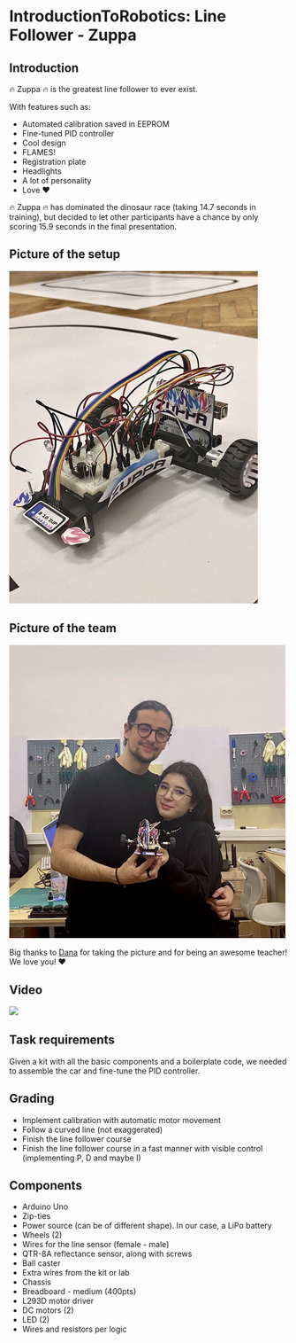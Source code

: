 # IntroductionToRobotics: Line Follower - Zuppa

## Introduction

🔥 Zuppa 🔥 is the greatest line follower to ever exist. 

With features such as:
- Automated calibration saved in EEPROM
- Fine-tuned PID controller
- Cool design
- FLAMES!
- Registration plate
- Headlights
- A lot of personality
- Love ❤️

🔥 Zuppa 🔥 has dominated the dinosaur race (taking 14.7 seconds in training), but decided to let other participants have a chance by only scoring 15.9 seconds in the final presentation.

## Picture of the setup

<img src="https://github.com/Alex18mai/Line-Follower-Zuppa/blob/main/Assets/PictureOfSetup.jpg">

## Picture of the team

<img src="https://github.com/Alex18mai/Line-Follower-Zuppa/blob/main/Assets/PictureOfTeam.jpeg" width="500">

Big thanks to [Dana](https://github.com/danadascalescu00) for taking the picture and for being an awesome teacher! We love you! ❤️

## Video

[![](https://img.youtube.com/vi/RGH5YCr8QzM/0.jpg)](https://youtu.be/RGH5YCr8QzM)

## Task requirements

Given a kit with all the basic components and a boilerplate code, we needed to assemble the car and fine-tune the PID controller.

## Grading

- Implement calibration with automatic motor movement
- Follow a curved line (not exaggerated)
- Finish the line follower course
- Finish the line follower course in a fast manner with visible control (implementing P, D and maybe I)

## Components
- Arduino Uno
- Zip-ties
- Power source (can be of different shape). In our case, a LiPo battery
- Wheels (2)
- Wires for the line sensor (female - male)
- QTR-8A reflectance sensor, along with screws
- Ball caster
- Extra wires from the kit or lab
- Chassis
- Breadboard - medium (400pts)
- L293D motor driver
- DC motors (2)
- LED (2)
- Wires and resistors per logic
